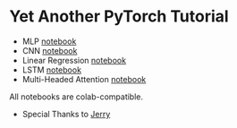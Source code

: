 # Yet Another PyTorch Tutorial

- MLP [notebook](https://github.com/sjchoi86/yet-another-pytorch-tutorial/blob/main/notebook/mlp.ipynb)
- CNN [notebook](https://github.com/sjchoi86/yet-another-pytorch-tutorial/blob/main/notebook/cnn.ipynb)
- Linear Regression [notebook](https://github.com/sjchoi86/yet-another-pytorch-tutorial/blob/main/notebook/optm.ipynb)
- LSTM [notebook](https://github.com/sjchoi86/yet-another-pytorch-tutorial/blob/main/notebook/lstm.ipynb)
- Multi-Headed Attention [notebook](https://github.com/sjchoi86/yet-another-pytorch-tutorial/blob/main/notebook/mha.ipynb)

All notebooks are colab-compatible. 

* Special Thanks to [Jerry](https://github.com/jjerry-k)
